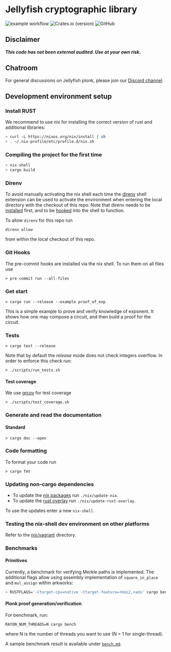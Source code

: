 # Jellyfish cryptographic library
![example workflow](https://github.com/EspressoSystems/jellyfish/actions/workflows/build.yml/badge.svg)
![Crates.io (version)](https://img.shields.io/crates/dv/jf-plonk/0.1.0)
![GitHub](https://img.shields.io/github/license/EspressoSystems/jellyfish)

## Disclaimer

_**This code has not been external audited. Use at your own risk.**_

## Chatroom
 
For general discussions on Jellyfish plonk, please join our [Discord channel](https://discord.gg/GJa4gznGfU).

## Development environment setup

### Install RUST

We recommend to use nix for installing the correct version of rust and
additional libraries:

```bash
> curl -L https://nixos.org/nix/install | sh
> . ~/.nix-profile/etc/profile.d/nix.sh
```

### Compiling the project for the first time

```bash
> nix-shell
> cargo build
```

### Direnv

To avoid manually activating the nix shell each time the
[direnv](https://direnv.net/) shell extension can be used to activate the
environment when entering the local directory with the checkout of this repo.
Note that direnv needs to be [installed](https://direnv.net/docs/installation.html) first, and to be [hooked](https://direnv.net/docs/hook.html) into
the shell to function.

To allow `direnv` for this repo run

    direnv allow

from within the local checkout of this repo.

### Git Hooks

The pre-commit hooks are installed via the nix shell. To run them on all files use

```
> pre-commit run --all-files
```

### Get start

```
> cargo run --release --example proof_of_exp
```

This is a simple example to prove and verify knowledge of exponent.
It shows how one may compose a circuit, and then build a proof for the circuit.

### Tests

```
> cargo test --release
```

Note that by default the _release_ mode does not check integers overflow.
In order to enforce this check run:

```
> ./scripts/run_tests.sh
```

#### Test coverage

We use [grcov](https://github.com/mozilla/grcov) for test coverage

```
> ./scripts/test_coverage.sh
```

### Generate and read the documentation

#### Standard

```
> cargo doc --open
```

### Code formatting

To format your code run

```
> cargo fmt
```

### Updating non-cargo dependencies

- To update the [nix packages](https://github.com/NixOS/nixpkgs) run `./nix/update-nix`.
- To update the [rust overlay](https://github.com/oxalica/rust-overlay) run
  `./nix/update-rust-overlay`.

To use the updates enter a new `nix-shell`.

### Testing the nix-shell dev environment on other platforms

Refer to the [nix/vagrant](./nix/vagrant/) directory.

### Benchmarks

#### Primitives

Currently, a benchmark for verifying Merkle paths is implemented.
The additional flags allow using assembly implementation of `square_in_place` and `mul_assign` within arkworks:

```bash
> RUSTFLAGS='-Ctarget-cpu=native -Ctarget-feature=+bmi2,+adx' cargo bench --bench=merkle_path
```

#### Plonk proof generation/verification

For benchmark, run:

```
RAYON_NUM_THREADS=N cargo bench
```

where N is the number of threads you want to use (N = 1 for single-thread).

A sample benchmark result is available under [`bench.md`](./bench.md).

